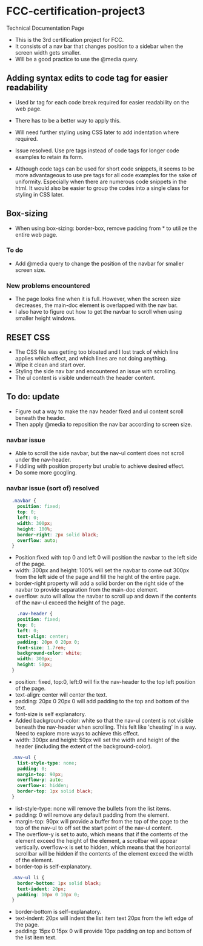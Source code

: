# FCC-certification-project3

Technical Documentation Page

- This is the 3rd certification project for FCC.
- It consists of a nav bar that changes position to a sidebar when the screen width gets smaller.
- Will be a good practice to use the @media query.

## Adding syntax edits to code tag for easier readability

- Used br tag for each code break required for easier readability on the web page.
- There has to be a better way to apply this.
- Will need further styling using CSS later to add indentation where required.

- Issue resolved. Use pre tags instead of code tags for longer code examples to retain its form.
- Although code tags can be used for short code snippets, it seems to be more advantageous to use pre tags for all code examples for the sake of uniformity. Especially when there are numerous code snippets in the html. It would also be easier to group the codes into a single class for styling in CSS later.

## Box-sizing

- When using box-sizing: border-box, remove padding from * to utilize the entire web page.

### To do

- Add @media query to change the position of the navbar for smaller screen size.

### New problems encountered

- The page looks fine when it is full. However, when the screen size decreases, the main-doc element is overlapped with the nav bar.
- I also have to figure out how to get the navbar to scroll when using smaller height windows.

## RESET CSS

- The CSS file was getting too bloated and I lost track of which line applies which effect, and which lines are not doing anything.
- Wipe it clean and start over.
- Styling the side nav bar and encountered an issue with scrolling.
- The ul content is visible underneath the header content.

## To do: update

- Figure out a way to make the nav header fixed and ul content scroll beneath the header.
- Then apply @media to reposition the nav bar according to screen size.

### navbar issue

- Able to scroll the side navbar, but the nav-ul content does not scroll under the nav-header.
- Fiddling with position property but unable to achieve desired effect.
- Do some more googling.

### navbar issue (sort of) resolved

```CSS
  .navbar {
    position: fixed;
    top: 0;
    left: 0;
    width: 300px;
    height: 100%;
    border-right: 2px solid black;
    overflow: auto;
  }
```

- Position:fixed with top 0 and left 0 will position the navbar to the left side of the page.
- width: 300px and height: 100% will set the navbar to come out 300px from the left side of the page and fill the height of the entire page.
- border-right property will add a solid border on the right side of the navbar to provide separation from the main-doc element.
- overflow: auto will allow the navbar to scroll up and down if the contents of the nav-ul exceed the height of the page.

```CSS
    .nav-header {
    position: fixed;
    top: 0;
    left: 0;
    text-align: center;
    padding: 20px 0 20px 0;
    font-size: 1.7rem;
    background-color: white;
    width: 300px;
    height: 50px;
  }
```

- position: fixed, top:0, left:0 will fix the nav-header to the top left position of the page.
- text-align: center will center the text.
- padding: 20px 0 20px 0 will add padding to the top and bottom of the text.
- font-size is self explanatory.
- Added background-color: white so that the nav-ul content is not visible beneath the nav-header when scrolling. This felt like 'cheating' in a way. Need to explore more ways to achieve this effect.
- width: 300px and height: 50px will set the width and height of the header (including the extent of the background-color).

```CSS
  .nav-ul {
    list-style-type: none;
    padding: 0;
    margin-top: 90px;
    overflow-y: auto;
    overflow-x: hidden;
    border-top: 1px solid black;
  }
```

- list-style-type: none will remove the bullets from the list items.
- padding: 0 will remove any default padding from the element.
- margin-top: 90px will provide a buffer from the top of the page to the top of the nav-ul to off set the start point of the nav-ul content.
- The overflow-y is set to auto, which means that if the contents of the element exceed the height of the element, a scrollbar will appear vertically. overflow-x is set to hidden, which means that the horizontal scrollbar will be hidden if the contents of the element exceed the width of the element.
- border-top is self-explanatory.

```CSS
  .nav-ul li {
    border-bottom: 1px solid black;
    text-indent: 20px;
    padding: 10px 0 10px 0;
  }
```

- border-bottom is self-explanatory.
- text-indent: 20px will indent the list item text 20px from the left edge of the page.
- padding: 15px 0 15px 0 will provide 10px padding on top and bottom of the list item text.
